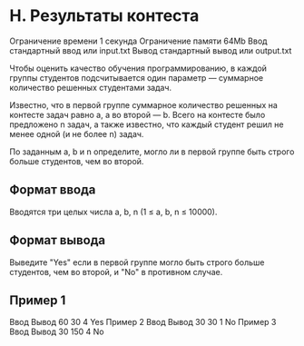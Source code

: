 # H. Результаты контеста
Ограничение времени	1 секунда
Ограничение памяти	64Mb
Ввод	стандартный ввод или input.txt
Вывод	стандартный вывод или output.txt

Чтобы оценить качество обучения программированию, в каждой группы студентов подсчитывается один параметр — суммарное количество решенных студентами задач.

Известно, что в первой группе суммарное количество решенных на контесте задач равно a, а во второй — b. Всего на контесте было предложено n задач, а также известно, что каждый студент решил не менее одной (и не более n) задач.

По заданным a, b и n определите, могло ли в первой группе быть строго больше студентов, чем во второй.

## Формат ввода
Вводятся три целых числа a, b, n (1 ≤ a, b, n ≤ 10000).

## Формат вывода
Выведите "Yes" если в первой группе могло быть строго больше студентов, чем во второй, и "No" в противном случае.

## Пример 1
Ввод	Вывод
60
30
4
Yes
Пример 2
Ввод	Вывод
30
30
1
No
Пример 3
Ввод	Вывод
30
150
4
No
